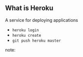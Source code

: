 ##  What is Heroku

A service for deploying applications

* `heroku login`
* `heroku create`
* `git push heroku master`

note:
